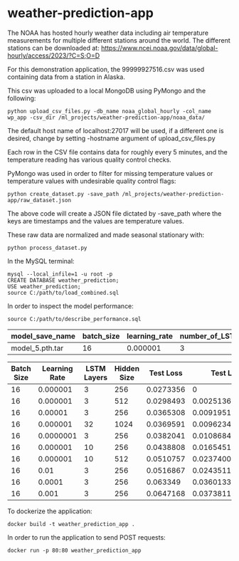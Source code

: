 # weather-prediction-app
The NOAA has hosted hourly weather data including air temperature measurements for multiple different stations around the world. The different stations can be downloaded at: https://www.ncei.noaa.gov/data/global-hourly/access/2023/?C=S;O=D

For this demonstration application, the 99999927516.csv was used containing data from a station in Alaska.

This csv was uploaded to a local MongoDB using PyMongo and the following:

```
python upload_csv_files.py -db_name noaa_global_hourly -col_name wp_app -csv_dir /ml_projects/weather-prediction-app/noaa_data/
```
The default host name of localhost:27017 will be used, if a different one is desired, change by setting -hostname argument of upload_csv_files.py

Each row in the CSV file contains data for roughly every 5 minutes, and the temperature reading has various quality control checks.

PyMongo was used in order to filter for missing temperature values or temperature values with undesirable quality control flags:

```
python create_dataset.py -save_path /ml_projects/weather-prediction-app/raw_dataset.json
```

The above code will create a JSON file dictated by -save_path where the keys are timestamps and the values are temperature values.

These raw data are normalized and made seasonal stationary with:

```
python process_dataset.py
```


In the MySQL terminal:
```
mysql --local_infile=1 -u root -p
CREATE DATABASE weather_prediction;
USE weather_prediction;
source C:/path/to/load_combined.sql
```
In order to inspect the model performance:
```
source C:/path/to/describe_performance.sql
```

| model_save_name | batch_size | learning_rate | number_of_LSTM_layers | hidden_size | input_size | output_size | test_loss |
| --------------- | ---------- | ------------- | --------------------- | ----------- | ---------- | ----------- | --------- |
| model_5.pth.tar |         16 |      0.000001 |                     3 |         256 |         12 |          24 | 0.0273356 |


| Batch Size  | Learning Rate | LSTM Layers | Hidden Size | Test Loss | Test Loss Δ min.      |
| ----------- | ------------- | ----------- | ----------- | --------- | --------------------- |
|         16 |      0.000001 |            3 |         256 | 0.0273356 |                     0 |
|         16 |      0.000001 |            3 |         512 | 0.0298493 | 0.0025136861950159073 |
|         16 |       0.00001 |            3 |         256 | 0.0365308 |  0.009195137768983841 |
|         16 |      0.000001 |           32 |        1024 | 0.0369591 |  0.009623490273952484 |
|         16 |     0.0000001 |            3 |         256 | 0.0382041 |  0.010868437588214874 |
|         16 |      0.000001 |           10 |         256 | 0.0438808 |    0.0165451280772686 |
|         16 |      0.000001 |           10 |         512 | 0.0510757 |   0.02374005690217018 |
|         16 |          0.01 |            3 |         256 | 0.0516867 |   0.02435111254453659 |
|         16 |        0.0001 |            3 |         256 |  0.063349 |   0.03601333871483803 |
|         16 |         0.001 |            3 |         256 | 0.0647168 |   0.03738119825720787 |



To dockerize the application:
```
docker build -t weather_prediction_app .
```

In order to run the application to send POST requests:
```
docker run -p 80:80 weather_prediction_app
```





